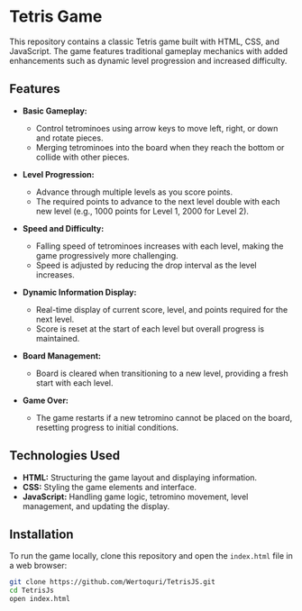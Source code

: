 # Tetris Game

This repository contains a classic Tetris game built with HTML, CSS, and JavaScript. The game features traditional gameplay mechanics with added enhancements such as dynamic level progression and increased difficulty.

## Features

- **Basic Gameplay:**
  - Control tetrominoes using arrow keys to move left, right, or down and rotate pieces.
  - Merging tetrominoes into the board when they reach the bottom or collide with other pieces.

- **Level Progression:**
  - Advance through multiple levels as you score points.
  - The required points to advance to the next level double with each new level (e.g., 1000 points for Level 1, 2000 for Level 2).

- **Speed and Difficulty:**
  - Falling speed of tetrominoes increases with each level, making the game progressively more challenging.
  - Speed is adjusted by reducing the drop interval as the level increases.

- **Dynamic Information Display:**
  - Real-time display of current score, level, and points required for the next level.
  - Score is reset at the start of each level but overall progress is maintained.

- **Board Management:**
  - Board is cleared when transitioning to a new level, providing a fresh start with each level.

- **Game Over:**
  - The game restarts if a new tetromino cannot be placed on the board, resetting progress to initial conditions.

## Technologies Used

- **HTML:** Structuring the game layout and displaying information.
- **CSS:** Styling the game elements and interface.
- **JavaScript:** Handling game logic, tetromino movement, level management, and updating the display.

## Installation

To run the game locally, clone this repository and open the `index.html` file in a web browser:

```bash
git clone https://github.com/Wertoquri/TetrisJS.git
cd TetrisJs
open index.html
